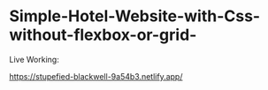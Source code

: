 # Simple-Hotel-Website-with-Css-without-flexbox-or-grid-

Live Working:

https://stupefied-blackwell-9a54b3.netlify.app/
